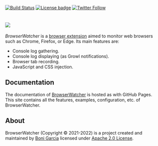 [![Build Status](https://github.com/bonigarcia/browserwatcher/workflows/build/badge.svg)](https://github.com/bonigarcia/browserwatcher/actions)
[![License badge](https://img.shields.io/badge/license-Apache2-green.svg)](https://www.apache.org/licenses/LICENSE-2.0)
[![Twitter Follow](https://img.shields.io/twitter/follow/boni_gg.svg?style=social)](https://twitter.com/boni_gg)

# [![][Logo]][GitHub Repository]

*BrowserWatcher* is a [browser extension] aimed to monitor web browsers such as Chrome, Firefox, or Edge. Its main features are:

* Console log gathering.
* Console log displaying (as Growl notifications).
* Browser tab recording.
* JavaScript and CSS injection.

## Documentation
The documentation of [BrowserWatcher] is hosted as with GitHub Pages. This site contains all the features, examples, configuration, etc. of BrowserWatcher.

## About

BrowserWatcher (Copyright &copy; 2021-2022) is a project created and maintained by [Boni Garcia] licensed under [Apache 2.0 License].

[Apache 2.0 License]: https://www.apache.org/licenses/LICENSE-2.0
[Boni Garcia]: https://bonigarcia.dev/
[Logo]: https://bonigarcia.dev/img/bw.png
[GitHub Repository]: https://github.com/bonigarcia/browserwatcher
[browser extension]: https://developer.mozilla.org/en-US/docs/Mozilla/Add-ons/WebExtensions
[BrowserWatcher]: https://bonigarcia.dev/browserwatcher/